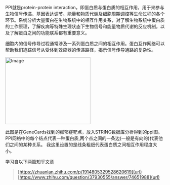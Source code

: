 PPI就是protein-protein interaction，即蛋白质与蛋白质的相互作用，用于来参与生物信号传递、基因表达调节、能量和物质代谢及细胞周期调控等生命过程的各个环节。系统分析大量蛋白在生物系统中的相互作用关系，对了解生物系统中蛋白质的工作原理，了解疾病等特殊生理状态下生物信号和能量物质代谢的反应机制，以及了解蛋白之间的功能联系都有重要意义。

细胞内的信号传导过程通常涉及一系列蛋白质之间的相互作用。蛋白互作网络可以帮助我们追踪信号从受体到效应器的传递路径，揭示信号传导通路的复杂性。

<img width="269" height="211" alt="Image" src="https://github.com/user-attachments/assets/ba357b76-ba46-40ec-a9c6-9b92c62d1939" />  

此图是在GeneCards找到的抑郁症靶点，放入STRING数据库分析得到的ppi图。
PPI网络中的每个结点代表一种蛋白质,两个点之间的一条边(一般是有向的)代表他们之间的某种关系。
我这里设置的是线条粗细代表蛋白质之间相互作用程度大小。

学习自以下两篇知乎文章
> [https://zhuanlan.zhihu.com/p/1914805329528620619](url)
> [https://www.zhihu.com/question/37930555/answer/74651988](url)


